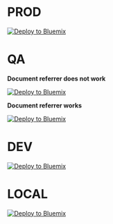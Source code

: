 
PROD
=======

[![Deploy to Bluemix](https://bluemix.net/deploy/button.png)](https://bluemix.net/deploy)

QA
=======

**Document referrer does not work**

[![Deploy to Bluemix](https://qa.hub.jazz.net/deploy/button.png)](https://qa.hub.jazz.net/deploy)

**Document referrer works**

[![Deploy to Bluemix](https://qa.hub.jazz.net/deploy/button.png)](https://qa.hub.jazz.net/deploy/index.html)

DEV
=======

[![Deploy to Bluemix](https://beta3.hub.jazz.net/deploy/button.png)](https://beta3.hub.jazz.net/deploy)

LOCAL
=======

[![Deploy to Bluemix](https://beta3.hub.jazz.net/deploy/button.png)](http://local.hub.jazz.net/deploy)
